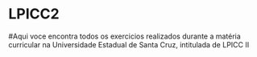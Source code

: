 # LPICC2

#Aqui voce encontra todos os exercicios realizados durante a matéria curricular na Universidade Estadual de Santa Cruz, intitulada de LPICC II
